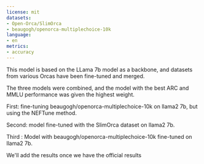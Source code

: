 ```yaml
---
license: mit
datasets:
- Open-Orca/SlimOrca
- beaugogh/openorca-multiplechoice-10k
language:
- en
metrics:
- accuracy
---
```



This model is based on the LLama 7b model as a backbone, and datasets from various Orcas have been fine-tuned and merged.


The three models were combined, and the model with the best ARC and MMLU performance was given the highest weight.


First: fine-tuning beaugogh/openorca-multiplechoice-10k on llama2 7b, but using the NEFTune method.


Second: model fine-tuned with the SlimOrca dataset on llama2 7b.

Third : Model with beaugogh/openorca-multiplechoice-10k fine-tuned on llama2 7b.



We'll add the results once we have the official results